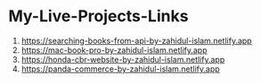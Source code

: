 # My-Live-Projects-Links

1. https://searching-books-from-api-by-zahidul-islam.netlify.app
2. https://mac-book-pro-by-zahidul-islam.netlify.app
3. https://honda-cbr-website-by-zahidul-islam.netlify.app
4. https://panda-commerce-by-zahidul-islam.netlify.app

